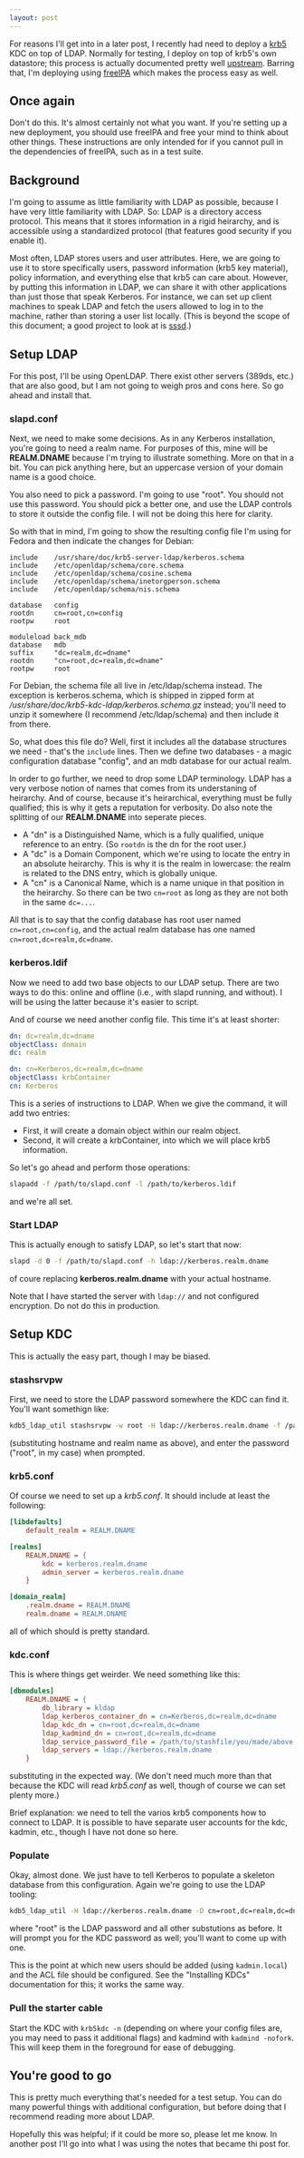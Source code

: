 ```yaml
---
layout: post
---
```


For reasons I'll get into in a later post, I recently had need to deploy a
[krb5](http://web.mit.edu/kerberos/) KDC on top of LDAP.  Normally for
testing, I deploy on top of krb5's own datastore; this process is actually
documented pretty well
[upstream](http://web.mit.edu/kerberos/krb5-latest/doc/admin/install_kdc.html).
Barring that, I'm deploying using [freeIPA](https://www.freeipa.org/) which
makes the process easy as well.

## Once again

Don't do this.  It's almost certainly not what you want.  If you're setting up
a new deployment, you should use freeIPA and free your mind to think about
other things.  These instructions are only intended for if you cannot pull in
the dependencies of freeIPA, such as in a test suite.

## Background

I'm going to assume as little familiarity with LDAP as possible, because I
have very little familiarity with LDAP.  So: LDAP is a directory access
protocol.  This means that it stores information in a rigid heirarchy, and is
accessible using a standardized protocol (that features good security if you
enable it).

Most often, LDAP stores users and user attributes.  Here, we are going to use
it to store specifically users, password information (krb5 key material),
policy information, and everything else that krb5 can care about.  However, by
putting this information in LDAP, we can share it with other applications than
just those that speak Kerberos.  For instance, we can set up client machines
to speak LDAP and fetch the users allowed to log in to the machine, rather
than storing a user list locally.  (This is beyond the scope of this document;
a good project to look at is [sssd](https://fedorahosted.org/sssd/).)

## Setup LDAP

For this post, I'll be using OpenLDAP.  There exist other servers (389ds,
etc.) that are also good, but I am not going to weigh pros and cons here.  So
go ahead and install that.

### slapd.conf

Next, we need to make some decisions.  As in any Kerberos installation, you're
going to need a realm name.  For purposes of this, mine will be
**REALM.DNAME** because I'm trying to illustrate something.  More on that in
a bit.  You can pick anything here, but an uppercase version of your domain
name is a good choice.

You also need to pick a password.  I'm going to use "root".  You should not
use this password.  You should pick a better one, and use the LDAP controls to
store it outside the config file.  I will not be doing this here for clarity.

So with that in mind, I'm going to show the resulting config file I'm using
for Fedora and then indicate the changes for Debian:

```aconf
include    /usr/share/doc/krb5-server-ldap/kerberos.schema
include    /etc/openldap/schema/core.schema
include    /etc/openldap/schema/cosine.schema
include    /etc/openldap/schema/inetorgperson.schema
include    /etc/openldap/schema/nis.schema

database   config
rootdn     cn=root,cn=config
rootpw     root

moduleload back_mdb
database   mdb
suffix     "dc=realm,dc=dname"
rootdn     "cn=root,dc=realm,dc=dname"
rootpw     root
```

For Debian, the schema file all live in /etc/ldap/schema instead.  The
exception is kerberos.schema, which is shipped in zipped form at
*/usr/share/doc/krb5-kdc-ldap/kerberos.schema.gz* instead; you'll need to
unzip it somewhere (I recommend /etc/ldap/schema) and then include it from
there.

So, what does this file do?  Well, first it includes all the database
structures we need - that's the `include` lines.  Then we define two
databases - a magic configuration database "config", and an mdb database for
our actual realm.

In order to go further, we need to drop some LDAP terminology.  LDAP has a
very verbose notion of names that comes from its understaning of heirarchy.
And of course, because it's heirarchical, everything must be fully qualified;
this is why it gets a reputation for verbosity.  Do also note the splitting of
our **REALM.DNAME** into seperate pieces.

* A "dn" is a Distinguished Name, which is a fully qualified, unique reference
  to an entry.  (So `rootdn` is the dn for the root user.)
* A "dc" is a Domain Component, which we're using to locate the entry in an
  absolute heirarchy.  This is why it is the realm in lowercase: the realm is
  related to the DNS entry, which is globally unique.
* A "cn" is a Canonical Name, which is a name unique in that position in the
  heirarchy.  So there can be two `cn=root` as long as they are not both in
  the same `dc=...`.

All that is to say that the config database has root user named
`cn=root,cn=config`, and the actual realm database has one named
`cn=root,dc=realm,dc=dname`.

### kerberos.ldif

Now we need to add two base objects to our LDAP setup.  There are two ways to
do this: online and offline (i.e., with slapd running, and without).  I will
be using the latter because it's easier to script.

And of course we need another config file.  This time it's at least shorter:

```yaml
dn: dc=realm,dc=dname
objectClass: domain
dc: realm

dn: cn=Kerberos,dc=realm,dc=dname
objectClass: krbContainer
cn: Kerberos
```

This is a series of instructions to LDAP.  When we give the command, it will
add two entries:

* First, it will create a domain object within our realm object.
* Second, it will create a krbContainer, into which we will place krb5
  information.

So let's go ahead and perform those operations:

```sh
slapadd -f /path/to/slapd.conf -l /path/to/kerberos.ldif
```

and we're all set.

### Start LDAP

This is actually enough to satisfy LDAP, so let's start that now:

```sh
slapd -d 0 -f /path/to/slapd.conf -h ldap://kerberos.realm.dname
```

of coure replacing **kerberos.realm.dname** with your actual hostname.

Note that I have started the server with `ldap://` and not configured
encryption.  Do not do this in production.

## Setup KDC

This is actually the easy part, though I may be biased.

### stashsrvpw

First, we need to store the LDAP password somewhere the KDC can find it.
You'll want somethign like:

```sh
kdb5_ldap_util stashsrvpw -w root -H ldap://kerberos.realm.dname -f /path/to/stashfile "cn=root,dc=realm,dc=dname"
```

(substituting hostname and realm name as above), and enter the password
("root", in my case) when prompted.

### krb5.conf

Of course we need to set up a *krb5.conf*.  It should include at least the
following:

```ini
[libdefaults]
    default_realm = REALM.DNAME

[realms]
    REALM.DNAME = {
        kdc = kerberos.realm.dname
        admin_server = kerberos.realm.dname
    }

[domain_realm]
    .realm.dname = REALM.DNAME
    realm.dname = REALM.DNAME
```

all of which should is pretty standard.

### kdc.conf

This is where things get weirder.  We need something like this:

```ini
[dbmodules]
    REALM.DNAME = {
        db_library = kldap
        ldap_kerberos_container_dn = cn=Kerberos,dc=realm,dc=dname
        ldap_kdc_dn = cn=root,dc=realm,dc=dname
        ldap_kadmind_dn = cn=root,dc=realm,dc=dname
        ldap_service_password_file = /path/to/stashfile/you/made/above
        ldap_servers = ldap://kerberos.realm.dname
    }
```

substituting in the expected way.  (We don't need much more than that because
the KDC will read *krb5.conf* as well, though of course we can set plenty
more.)

Brief explanation: we need to tell the varios krb5 components how to connect
to LDAP.  It is possible to have separate user accounts for the kdc, kadmin,
etc., though I have not done so here.

### Populate

Okay, almost done.  We just have to tell Kerberos to populate a skeleton
database from this configuration.  Again we're going to use the LDAP tooling:

```sh
kdb5_ldap_util -H ldap://kerberos.realm.dname -D cn=root,dc=realm,dc=dname create -w root -s -r REALM.DNAME
```

where "root" is the LDAP password and all other substutions as before.  It
will prompt you for the KDC password as well; you'll want to come up with one.

This is the point at which new users should be added (using `kadmin.local`)
and the ACL file should be configured.  See the "Installing KDCs"
documentation for this; it works the same way.

### Pull the starter cable

Start the KDC with `krb5kdc -n` (depending on where your config files are, you
may need to pass it additional flags) and kadmind with `kadmind -nofork`.
This will keep them in the foreground for ease of debugging.

## You're good to go

This is pretty much everything that's needed for a test setup.  You can do
many powerful things with additional configuration, but before doing that I
recommend reading more about LDAP.

Hopefully this was helpful; if it could be more so, please let me know.  In
another post I'll go into what I was using the notes that became thi post for.

